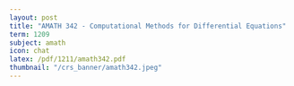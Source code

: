 ```yaml
---
layout: post
title: "AMATH 342 - Computational Methods for Differential Equations"
term: 1209
subject: amath
icon: chat
latex: /pdf/1211/amath342.pdf
thumbnail: "/crs_banner/amath342.jpeg"
---
```

